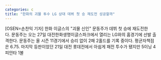 ```yaml
---
categories: c
title: "한화의 괴물 투수 LG 상대 데뷔 첫 승 재도전 성공할까"
---
```

[OSEN=손찬익 기자] 한화 이글스의 "괴물 신인" 문동주가 데뷔 첫 승에 재도전한다. 문동주는 오는 27일 대전한화생명이글스파크에서 열리는 LG와의 홈경기에 선발 출격한다. 문동주는 올 시즌 11경기에서 승리 없이 2패 2홀드를 기록 중이다. 평균자책점은 6.75. 마지막 등판이었던 21일 대전 롯데전에서 아쉽게 패전 투수가 됐지만 5이닝 4피안타 1볼